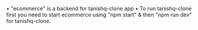 • "ecommerce" is a backend for tanishq-clone app
• To run tanishq-clone first you need to start ecommerce using "npm start" & then "npm run dev" for tanishq-clone.
